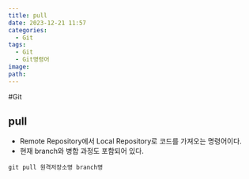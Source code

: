 ```yaml
---
title: pull
date: 2023-12-21 11:57
categories:
  - Git
tags:
  - Git
  - Git명령어
image: 
path:
---
```

#Git

## pull
+ Remote Repository에서 Local Repository로 코드를 가져오는 명령어이다.
+ 현재 branch와 병합 과정도 포함되어 있다.

```git
git pull 원격저장소명 branch명
```